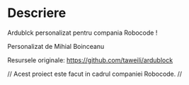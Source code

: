 # Descriere

Ardublck personalizat pentru compania Robocode !

Personalizat de Mihial Boinceanu

Resursele originale: https://github.com/taweili/ardublock

// Acest proiect este facut in cadrul companiei Robocode. // 

